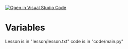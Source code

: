 [![Open in Visual Studio Code](https://classroom.github.com/assets/open-in-vscode-f059dc9a6f8d3a56e377f745f24479a46679e63a5d9fe6f495e02850cd0d8118.svg)](https://classroom.github.com/online_ide?assignment_repo_id=7417181&assignment_repo_type=AssignmentRepo)
# Variables
Lesson is in "lesson/lesson.txt"
code is in "code/main.py"

